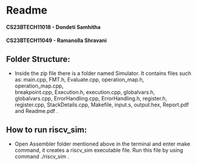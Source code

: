 # Readme
#### CS23BTECH11018 - Dondeti Samhitha 
#### CS23BTECH11049 - Ramanolla Shravani


## Folder Structure:

- Inside the zip file there is a folder named Simulator. It contains files such as:
    main.cpp, FMT.h, Evaluate.cpp, operation_map.h, operation_map.cpp,  
    breakpoint.cpp, Execution.h, execution.cpp, globalvars.h, globalvars.cpp, 
    ErrorHandling.cpp, ErrorHandling.h, register.h, register.cpp, StackDetails.cpp, 
    Makefile, input.s, output.hex, Report.pdf and Readme.pdf .

## How to run riscv_sim:

  - Open Assembler folder mentioned above in the terminal and enter make command, it 
    creates a riscv_sim executable file. Run this file by using command ./riscv_sim .